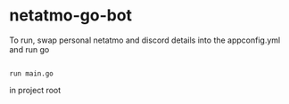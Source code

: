 # netatmo-go-bot

To run, swap personal netatmo and discord details into the appconfig.yml and run go 

```

run main.go

```

in project root
